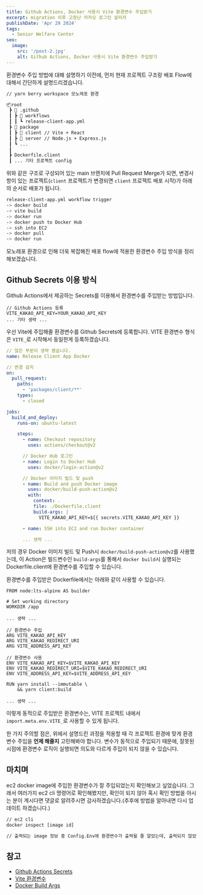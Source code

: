 ```yaml
---
title: Github Actions, Docker 사용시 Vite 환경변수 주입받기
excerpt: migration 이후 고장난 카카오 로그인 살리자
publishDate: 'Apr 29 2024'
tags:
  - Senior Welfare Center
seo:
  image:
    src: '/post-2.jpg'
    alt: Github Actions, Docker 사용시 Vite 환경변수 주입받기
---
```


환경변수 주입 방법에 대해 설명하기 이전에, 먼저 현재 프로젝트 구조랑 배포 Flow에 대해서 간단하게 설명드리겠습니다.

```bash
// yarn berry workspace 모노레포 환경

📦root
 ┣ 📂 .github
 ┃ ┣ 📂 workflows
 ┃ ┃ ┗ release-client-app.yml
 ┣ 📂 package
 ┃ ┣ 📂 client // Vite + React
 ┃ ┣ 📂 server // Node.js + Express.js
 ┃ ┗ ...
 ┃
 ┣ Dockerfile.client
 ┃ ... 기타 프로젝트 config
```

위와 같은 구조로 구성되어 있는 main 브랜치에 Pull Request Merge가 되면, 변경사항이 있는 프로젝트(`client` 프로젝트가 변경되면 `client` 프로젝트 배포 시작)가 아래의 순서로 배포가 됩니다.

```bash
release-client-app.yml workflow trigger
-> docker build
-> vite build
-> docker run
-> docker push to Docker Hub
-> ssh into EC2
-> docker pull
-> docker run
```

모노레포 환경으로 인해 더욱 복잡해진 배포 flow에 적용한 환경변수 주입 방식을 정리해보겠습니다.

## Github Secrets 이용 방식

Github Actions에서 제공하는 Secrets를 이용해서 환경변수를 주입받는 방법입니다.

```
// Github Actions 등록
VITE_KAKAO_API_KEY=YOUR_KAKAO_API_KEY
... 기타 생략 ...
```

우선 Vite에 주입해줄 환경변수를 Github Secrets에 등록합니다. VITE 환경변수 형식은 `VITE_`로 시작해서 동일한게 등록하겠습니다.

```yaml
// 많은 부분이 생략 됐습니다.
name: Release Client App Docker

// 변경 감지
on:
  pull_request:
    paths:
      - 'packages/client/**'
    types:
      - closed

jobs:
  build_and_deploy:
    runs-on: ubuntu-latest

    steps:
      - name: Checkout repository
        uses: actions/checkout@v2

      // Docker Hub 로그인
      - name: Login to Docker Hub
        uses: docker/login-action@v2

      // Docker 이미지 빌드 및 push
      - name: Build and push Docker image
        uses: docker/build-push-action@v2
        with:
          context: .
          file: ./Dockerfile.client
          build-args: |
            VITE_KAKAO_API_KEY=${{ secrets.VITE_KAKAO_API_KEY }}

      - name: SSH into EC2 and run Docker container

      ... 생략 ...
```

저의 경우 Docker 이미지 빌드 및 Push시 `docker/build-push-action@v2`를 사용했는데, 이 Action은 빌드변수인 `build-args`를 통해서 `docker build`시 실행되는 Dockerfile.client에 환경변수를 주입할 수 있습니다.

환경변수를 주입받은 Dockerfile에서는 아래와 같이 사용할 수 있습니다.

```Dockerfile.client
FROM node:lts-alpine AS builder

# Set working directory
WORKDIR /app

... 생략 ...

// 환경변수 주입
ARG VITE_KAKAO_API_KEY
ARG VITE_KAKAO_REDIRECT_URI
ARG VITE_ADDRESS_API_KEY

// 환경변수 사용
ENV VITE_KAKAO_API_KEY=$VITE_KAKAO_API_KEY
ENV VITE_KAKAO_REDIRECT_URI=$VITE_KAKAO_REDIRECT_URI
ENV VITE_ADDRESS_API_KEY=$VITE_ADDRESS_API_KEY

RUN yarn install --immutable \
    && yarn client:build

... 생략 ...
```

이렇게 동적으로 주입받은 환경변수는, VITE 프로젝트 내에서 `import.meta.env.VITE_`로 사용할 수 있게 됩니다.

한 가지 주의할 점은, 위에서 설명드린 과정을 적용할 때 각 프로젝트 환경에 맞게 환경변수 주입을 **언제 해줄지** 고민해봐야 합니다. 변수가 동적으로 주입되기 때문에, 잘못된 시점에 환경변수 로직이 실행되면 의도와 다르게 주입이 되지 않을 수 있습니다.

## 마치며

ec2 docker image에 주입한 환경변수가 잘 주입되었는지 확인해보고 싶었습니다. 그래서 여러가지 ec2 cli 명령어로 확인해봤지만, 확인이 되지 않아 혹시 확인 방법을 아시는 분이 계시다면 댓글로 알려주시면 감사하겠습니다.(추후에 방법을 알아내면 다시 업데이트 하겠습니다.)

```bash
// ec2 cli
docker inspect [image id]

// 출력되는 image 정보 중 Config.Env에 환경변수가 출력될 줄 알았는데, 출력되지 않았습니다.
```

## 참고

- [Github Actions Secrets](https://docs.github.com/en/actions/security-guides/encrypted-secrets)
- [Vite 환경변수](https://vitejs.dev/guide/env-and-mode.html)
- [Docker Build Args](https://docs.docker.com/engine/reference/builder/#arg)
